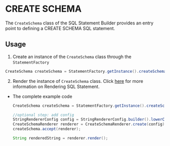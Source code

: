 # CREATE SCHEMA

The `CreateSchema` class of the SQL Statement Builder provides an entry 
point to defining a CREATE SCHEMA SQL statement.

## Usage

1. Create an instance of the `CreateSchema` class through the `StatementFactory`

  ```java
  CreateSchema createSchema = StatementFactory.getInstance().createSchema("schemaName");
  ```

2. Render the instance of `CreateSchema` class. Click [here](../rendering.md) for more information on Rendering SQL Statement.

- The complete example code

  ```java
  CreateSchema createSchema = StatementFactory.getInstance().createSchema("schemaName");

  //optional step: add config
  StringRendererConfig config = StringRendererConfig.builder().lowerCase(true).build();
  CreateSchemaRenderer renderer = CreateSchemaRenderer.create(config);
  createSchema.accept(renderer);

  String renderedString = renderer.render();
  ```